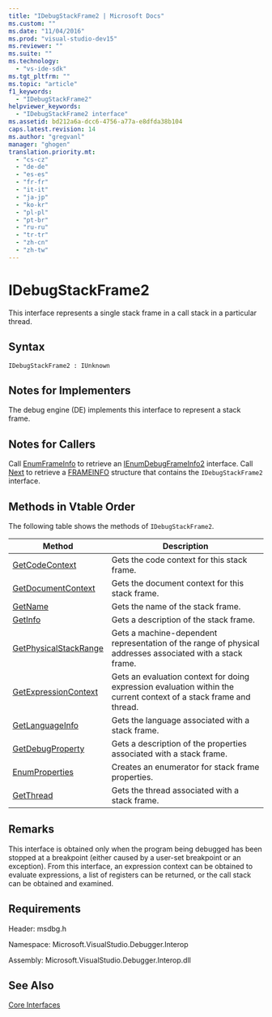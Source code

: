 ```yaml
---
title: "IDebugStackFrame2 | Microsoft Docs"
ms.custom: ""
ms.date: "11/04/2016"
ms.prod: "visual-studio-dev15"
ms.reviewer: ""
ms.suite: ""
ms.technology: 
  - "vs-ide-sdk"
ms.tgt_pltfrm: ""
ms.topic: "article"
f1_keywords: 
  - "IDebugStackFrame2"
helpviewer_keywords: 
  - "IDebugStackFrame2 interface"
ms.assetid: bd212a6a-dcc6-4756-a77a-e8dfda38b104
caps.latest.revision: 14
ms.author: "gregvanl"
manager: "ghogen"
translation.priority.mt: 
  - "cs-cz"
  - "de-de"
  - "es-es"
  - "fr-fr"
  - "it-it"
  - "ja-jp"
  - "ko-kr"
  - "pl-pl"
  - "pt-br"
  - "ru-ru"
  - "tr-tr"
  - "zh-cn"
  - "zh-tw"
---
```

# IDebugStackFrame2
This interface represents a single stack frame in a call stack in a particular thread.  
  
## Syntax  
  
```  
IDebugStackFrame2 : IUnknown  
```  
  
## Notes for Implementers  
 The debug engine (DE) implements this interface to represent a stack frame.  
  
## Notes for Callers  
 Call [EnumFrameInfo](../../../extensibility/debugger/reference/idebugthread2-enumframeinfo.md) to retrieve an [IEnumDebugFrameInfo2](../../../extensibility/debugger/reference/ienumdebugframeinfo2.md) interface. Call [Next](../../../extensibility/debugger/reference/ienumdebugframeinfo2-next.md) to retrieve a [FRAMEINFO](../../../extensibility/debugger/reference/frameinfo.md) structure that contains the `IDebugStackFrame2` interface.  
  
## Methods in Vtable Order  
 The following table shows the methods of `IDebugStackFrame2`.  
  
|Method|Description|  
|------------|-----------------|  
|[GetCodeContext](../../../extensibility/debugger/reference/idebugstackframe2-getcodecontext.md)|Gets the code context for this stack frame.|  
|[GetDocumentContext](../../../extensibility/debugger/reference/idebugstackframe2-getdocumentcontext.md)|Gets the document context for this stack frame.|  
|[GetName](../../../extensibility/debugger/reference/idebugstackframe2-getname.md)|Gets the name of the stack frame.|  
|[GetInfo](../../../extensibility/debugger/reference/idebugstackframe2-getinfo.md)|Gets a description of the stack frame.|  
|[GetPhysicalStackRange](../../../extensibility/debugger/reference/idebugstackframe2-getphysicalstackrange.md)|Gets a machine-dependent representation of the range of physical addresses associated with a stack frame.|  
|[GetExpressionContext](../../../extensibility/debugger/reference/idebugstackframe2-getexpressioncontext.md)|Gets an evaluation context for doing expression evaluation within the current context of a stack frame and thread.|  
|[GetLanguageInfo](../../../extensibility/debugger/reference/idebugstackframe2-getlanguageinfo.md)|Gets the language associated with a stack frame.|  
|[GetDebugProperty](../../../extensibility/debugger/reference/idebugstackframe2-getdebugproperty.md)|Gets a description of the properties associated with a stack frame.|  
|[EnumProperties](../../../extensibility/debugger/reference/idebugstackframe2-enumproperties.md)|Creates an enumerator for stack frame properties.|  
|[GetThread](../../../extensibility/debugger/reference/idebugstackframe2-getthread.md)|Gets the thread associated with a stack frame.|  
  
## Remarks  
 This interface is obtained only when the program being debugged has been stopped at a breakpoint (either caused by a user-set breakpoint or an exception). From this interface, an expression context can be obtained to evaluate expressions, a list of registers can be returned, or the call stack can be obtained and examined.  
  
## Requirements  
 Header: msdbg.h  
  
 Namespace: Microsoft.VisualStudio.Debugger.Interop  
  
 Assembly: Microsoft.VisualStudio.Debugger.Interop.dll  
  
## See Also  
 [Core Interfaces](../../../extensibility/debugger/reference/core-interfaces.md)